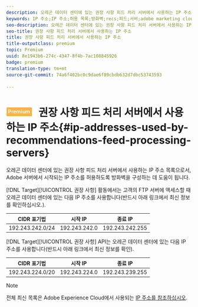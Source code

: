 ```yaml
---
description: 오레곤 데이터 센터에 있는 권장 사항 피드 처리 서버에서 사용하는 IP 주소 목록으로서, Adobe 서버에서 시작되는 IP 주소를 허용하도록 방화벽을 구성하는 데 도움이 됩니다.
keywords: IP 주소;IP 주소;허용 목록;방화벽;recs;피드;서버;adobe marketing cloud;권장 사항
seo-description: 오레곤 데이터 센터에 있는 권장 사항 피드 처리 서버에서 사용하는 IP 주소 목록으로서, Adobe 서버에서 시작되는 IP 주소를 허용하도록 방화벽을 구성하는 데 도움이 됩니다.
seo-title: 권장 사항 피드 처리 서버에서 사용하는 IP 주소
title: 권장 사항 피드 처리 서버에서 사용하는 IP 주소
title-outputclass: premium
topic: Premium
uuid: 8e1943b6-274c-4347-8f4b-7ac108845926
badge: premium
translation-type: tm+mt
source-git-commit: 74a6f402bc0c9dae6f89cbdb632d7dbc53743593

---
```



# ![PREMIUM](/help/assets/premium.png) 권장 사항 피드 처리 서버에서 사용하는 IP 주소{#ip-addresses-used-by-recommendations-feed-processing-servers}

오레곤 데이터 센터에 있는 권장 사항 피드 처리 서버에서 사용하는 IP 주소 목록으로서, Adobe 서버에서 시작되는 IP 주소를 허용하도록 방화벽을 구성하는 데 도움이 됩니다.

[!DNL Target][!UICONTROL  권장 사항] 활동에서는 고객의 FTP 서버에 액세스할 때 오레곤 데이터 센터에 있는 다음 IP 주소를 사용합니다(반드시 아래 링크에서 최신 정보를 확인하십시오.).

| CIDR 표기법 | 시작 IP | 종료 IP |
|---|---|---|
| 192.243.242.0/24 | 192.243.242.0 | 192.243.242.255 |

[!DNL Target][!UICONTROL  권장 사항] API는 오레곤 데이터 센터에 있는 다음 IP 주소를 사용합니다(반드시 아래 링크에서 최신 정보를 확인).

| CIDR 표기법 | 시작 IP | 종료 IP |
|---|---|---|
| 192.243.224.0/20 | 192.243.224.0 | 192.243.239.255 |

>[!NOTE]
>
>전체 최신 목록은 Adobe Experience Cloud에서 사용되는 [IP 주소를 참조하십시오](https://helpx.adobe.com/analytics/kb/adobe-ip-addresses.html).

